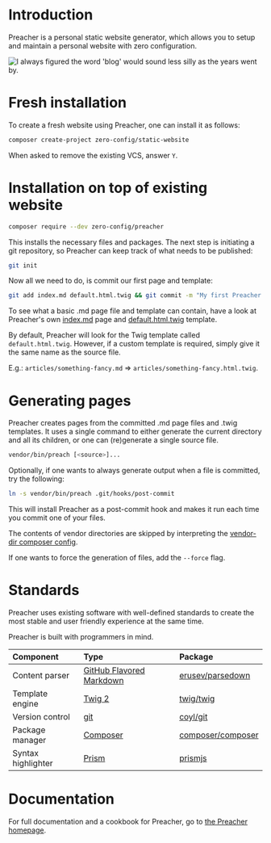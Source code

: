 # Introduction

Preacher is a personal static website generator, which allows you to setup and
maintain a personal website with zero configuration.

![I always figured the word 'blog' would sound *less* silly as the years went by.](https://imgs.xkcd.com/comics/starwatching.png)

# Fresh installation

To create a fresh website using Preacher, one can install it as follows:

```bash
composer create-project zero-config/static-website
```

When asked to remove the existing VCS, answer `Y`.

# Installation on top of existing website

```bash
composer require --dev zero-config/preacher
```

This installs the necessary files and packages. The next step is initiating a 
git repository, so Preacher can keep track of what needs to be published:

```bash
git init
```

Now all we need to do, is commit our first page and template:

```bash
git add index.md default.html.twig && git commit -m "My first Preacher page!"
```

To see what a basic .md page file and template can contain, have a look at Preacher's 
own [index.md](https://raw.githubusercontent.com/ZeroConfig/Preacher/master/index.md) page
and [default.html.twig](https://github.com/ZeroConfig/Preacher/blob/master/default.html.twig)
template.

By default, Preacher will look for the Twig template called `default.html.twig`.
However, if a custom template is required, simply give it the same name as the
source file.

E.g.: `articles/something-fancy.md` => `articles/something-fancy.html.twig`.

# Generating pages
Preacher creates pages from the committed .md page files and .twig templates. It uses a 
single command to either generate the current directory and all its children, 
or one can (re)generate a single source file.

```bash
vendor/bin/preach [<source>]...
```

Optionally, if one wants to always generate output when a file is committed, try
the following:

```bash
ln -s vendor/bin/preach .git/hooks/post-commit
```

This will install Preacher as a post-commit hook and makes it run each time you
commit one of your files.


The contents of vendor directories are skipped by interpreting the
[vendor-dir composer config](https://getcomposer.org/doc/06-config.md#vendor-dir).

If one wants to force the generation of files, add the `--force` flag.

# Standards

Preacher uses existing software with well-defined standards to create the most
stable and user friendly experience at the same time.

Preacher is built with programmers in mind.

| Component          | Type                                                                                                        | Package                                                   |
|:-------------------|:------------------------------------------------------------------------------------------------------------|:----------------------------------------------------------|
| Content parser     | [GitHub Flavored Markdown](https://guides.github.com/features/mastering-markdown/#GitHub-flavored-markdown) | [erusev/parsedown](http://parsedown.org/)                 |
| Template engine    | [Twig 2](http://twig.sensiolabs.org/)                                                                       | [twig/twig](https://packagist.org/packages/twig/twig)     |
| Version control    | [git](https://git-scm.com/)                                                                                 | [coyl/git](https://github.com/coyl/git)                   |
| Package manager    | [Composer](https://getcomposer.org/)                                                                        | [composer/composer](https://github.com/composer/composer) |
| Syntax highlighter | [Prism](http://prismjs.com/)                                                                                | [prismjs](https://www.npmjs.com/package/prismjs)          |

# Documentation

For full documentation and a cookbook for Preacher, go to
[the Preacher homepage](https://zeroconfig.github.io/Preacher/).
